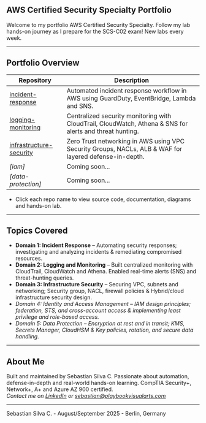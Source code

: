 ## AWS Certified Security Specialty Portfolio

Welcome to my portfolio AWS Certified Security Specialty. Follow my lab hands-on journey as I prepare for the SCS-C02 exam! 
New labs every week.

---

## Portfolio Overview

| Repository                                                                             | Description                                                                                                              |
|----------------------------------------------------------------------------------------|--------------------------------------------------------------------------------------------------------------------------|
| [incident-response](https://github.com/AWS-CSS-Portfolio/incident-response)            | Automated incident response workflow in AWS using GuardDuty, EventBridge, Lambda and SNS.                                |
| [logging-monitoring](https://github.com/AWS-CSS-Portfolio/logging-monitoring)          | Centralized security monitoring with CloudTrail, CloudWatch, Athena & SNS for alerts and threat hunting.                 |
| [infrastructure-security](https://github.com/AWS-CSS-Portfolio/zero-trust-waf)         | Zero Trust networking in AWS using VPC Security Groups, NACLs, ALB & WAF for layered defense-in-depth.                   |
| *[iam]*                                                                                | Coming soon...                                                                                                           |
| *[data-protection]*                                                                    | Coming soon...                                                                                                           |

* Click each repo name to view source code, documentation, diagrams and hands-on lab.

---

## Topics Covered

- **Domain 1: Incident Response** – Automating security responses; investigating and analyzing incidents & remediating compromised resources.
- **Domain 2: Logging and Monitoring** – Built centralized monitoring with CloudTrail, CloudWatch and Athena. Enabled real-time alerts (SNS) and threat-hunting queries.
- **Domain 3: Infrastructure Security** – Securing VPC, subnets and networking; Security group, NACL, firewall policies & Hybrid/cloud infrastructure security design.
- *Domain 4: Identity and Access Management – IAM design principles; federation, STS, and cross-account access & implementing least privilege and role-based access.*
- *Domain 5: Data Protection – Encryption at rest and in transit; KMS, Secrets Manager, CloudHSM & Key policies, rotation, and secure data handling.*

---

## About Me

Built and maintained by Sebastian Silva C. Passionate about automation, defense-in-depth and real-world hands-on learning. 
CompTIA Security+, Network+, A+ and Azure AZ 900 certified.   
*Contact me on [LinkedIn](https://www.linkedin.com/in/sebastiansilc) or [sebastian@playbookvisualarts.com](mailto:sebastian@playbookvisualarts.com)*

---

Sebastian Silva C. - August/September 2025 - Berlin, Germany

